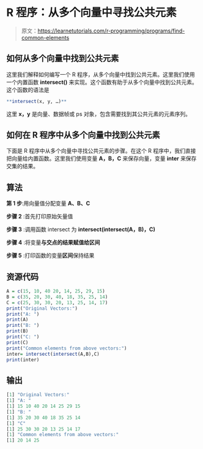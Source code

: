# R 程序：从多个向量中寻找公共元素

> 原文：<https://learnetutorials.com/r-programming/programs/find-common-elements>

## 如何从多个向量中找到公共元素

这里我们解释如何编写一个 R 程序，从多个向量中找到公共元素。这里我们使用一个内置函数 **intersect()** 来实现。这个函数有助于从多个向量中找到公共元素。这个函数的语法是

```r
**intersect(x, y, …)** 

```

这里 **x，y** 是向量、数据帧或 ps 对象，包含需要找到其公共元素的元素序列。

## 如何在 R 程序中从多个向量中找到公共元素

下面是 R 程序中从多个向量中寻找公共元素的步骤。在这个 R 程序中，我们直接把向量给内置函数。这里我们使用变量 **A，B，C** 来保存向量，变量 **inter** 来保存交集的结果。

## 算法

**第 1 步**:用向量值分配变量 **A、B、C**

**步骤 2** :首先打印原始矢量值

**步骤 3** :调用函数 intersect 为 **intersect(intersect(A，B)，C)**

**步骤 4** :将变量**与交点的结果赋值给区间**

**步骤 5** :打印函数的变量**区间**保持结果

## 资源代码

```r
A = c(15, 10, 40 20, 14, 25, 29, 15)
B = c(35, 20, 30, 40, 18, 35, 25, 14)
C = c(25, 30, 30, 20, 13, 25, 14, 17)
print("Original Vectors:")
print("A: ")
print(A)
print("B: ")
print(B)
print("C: ")
print(C)
print("Common elements from above vectors:")
inter= intersect(intersect(A,B),C)
print(inter)

```

## 输出

```r
[1] "Original Vectors:"
[1] "A: "
[1] 15 10 40 20 14 25 29 15
[1] "B: "
[1] 35 20 30 40 18 35 25 14
[1] "C"
[1] 25 30 30 20 13 25 14 17
[1] "Common elements from above vectors:"
[1] 20 14 25 
```
